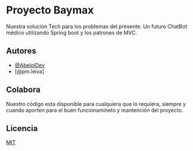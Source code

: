 # Proyecto Baymax

Nuestra solución Tech para los problemas del presente.
Un futuro ChatBot médico utilizando Spring boot y los patrones de MVC.


## Autores

- [@AbelolDev](https://github.com/AbelolDev)
- [@pm.leiva]


##  Colabora

Nuestro código esta disponible para cualquiera que lo requiera, siempre y cuando aporten para el buen funcionamineto y  mantención del proyecto.
## Licencia

[MIT](https://choosealicense.com/licenses/mit/)

